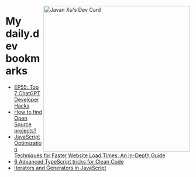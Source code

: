 
<a href="https://app.daily.dev/JavanXU"><img align="right" src="https://api.daily.dev/devcards/e45a150971844cd6959a94bb94e861ea.png?r=quw" width="400" alt="Javan Xu's Dev Card"/></a>

# My daily.dev bookmarks
<!-- daily.dev BOOKMARKS:START -->
- [EP55: Top 7 ChatGPT Developer Hacks](https://app.daily.dev/posts/piLHCeokX?utm_source=rss&utm_medium=bookmarks&utm_campaign=6ueXw3FRNQzpNtewCDbI6)
- [How to find Open Source projects?](https://app.daily.dev/posts/unr2J3f7H?utm_source=rss&utm_medium=bookmarks&utm_campaign=6ueXw3FRNQzpNtewCDbI6)
- [JavaScript Optimization Techniques for Faster Website Load Times: An In-Depth Guide](https://app.daily.dev/posts/Xw4kibVmG?utm_source=rss&utm_medium=bookmarks&utm_campaign=6ueXw3FRNQzpNtewCDbI6)
- [6 Advanced TypeScript tricks for Clean Code](https://app.daily.dev/posts/ZV0ZkiNsW?utm_source=rss&utm_medium=bookmarks&utm_campaign=6ueXw3FRNQzpNtewCDbI6)
- [Iterators and Generators in JavaScript](https://app.daily.dev/posts/f5Piva6us?utm_source=rss&utm_medium=bookmarks&utm_campaign=6ueXw3FRNQzpNtewCDbI6)
<!-- daily.dev BOOKMARKS:END -->
